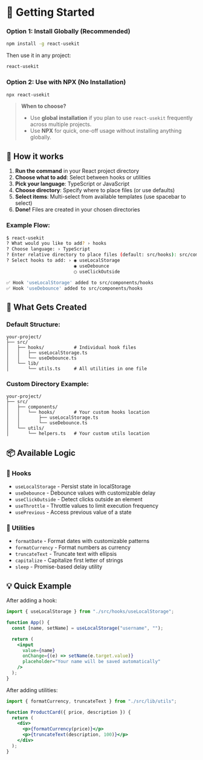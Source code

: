 # 🚀 Getting Started

### Option 1: Install Globally (Recommended)

```bash
npm install -g react-usekit
```

Then use it in any project:

```bash
react-usekit
```

### Option 2: Use with NPX (No Installation)

```bash
npx react-usekit
```

> **When to choose?**
>
> - Use **global installation** if you plan to use `react-usekit` frequently across multiple projects.
> - Use **NPX** for quick, one-off usage without installing anything globally.


## 🎯 How it works

1. **Run the command** in your React project directory
2. **Choose what to add**: Select between hooks or utilities
3. **Pick your language**: TypeScript or JavaScript
4. **Choose directory**: Specify where to place files (or use defaults)
5. **Select items**: Multi-select from available templates (use spacebar to select)
6. **Done!** Files are created in your chosen directories

### Example Flow:

```bash
$ react-usekit
? What would you like to add? › hooks
? Choose language: › TypeScript
? Enter relative directory to place files (default: src/hooks): src/components/hooks
? Select hooks to add: › ◉ useLocalStorage
                         ◉ useDebounce
                         ◯ useClickOutside

✅ Hook 'useLocalStorage' added to src/components/hooks
✅ Hook 'useDebounce' added to src/components/hooks
```

## 📂 What Gets Created

### Default Structure:

```
your-project/
├── src/
│   ├── hooks/           # Individual hook files
│   │   ├── useLocalStorage.ts
│   │   └── useDebounce.ts
│   └── lib/
│       └── utils.ts     # All utilities in one file
```

### Custom Directory Example:

```
your-project/
├── src/
│   ├── components/
│   │   └── hooks/       # Your custom hooks location
│   │       ├── useLocalStorage.ts
│   │       └── useDebounce.ts
│   └── utils/
│       └── helpers.ts   # Your custom utils location
```

## 📦 Available Logic

### 🔁 Hooks

- `useLocalStorage` - Persist state in localStorage
- `useDebounce` - Debounce values with customizable delay
- `useClickOutside` - Detect clicks outside an element
- `useThrottle` - Throttle values to limit execution frequency
- `usePrevious` - Access previous value of a state

### 🧮 Utilities

- `formatDate` - Format dates with customizable patterns
- `formatCurrency` - Format numbers as currency
- `truncateText` - Truncate text with ellipsis
- `capitalize` - Capitalize first letter of strings
- `sleep` - Promise-based delay utility

## 💡 Quick Example

After adding a hook:

```jsx
import { useLocalStorage } from "./src/hooks/useLocalStorage";

function App() {
  const [name, setName] = useLocalStorage("username", "");

  return (
    <input
      value={name}
      onChange={(e) => setName(e.target.value)}
      placeholder="Your name will be saved automatically"
    />
  );
}
```

After adding utilities:

```jsx
import { formatCurrency, truncateText } from "./src/lib/utils";

function ProductCard({ price, description }) {
  return (
    <div>
      <p>{formatCurrency(price)}</p>
      <p>{truncateText(description, 100)}</p>
    </div>
  );
}
```